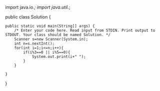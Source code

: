import java.io.*;
import java.util.*;

public class Solution {

    public static void main(String[] args) {
        /* Enter your code here. Read input from STDIN. Print output to STDOUT. Your class should be named Solution. */
        Scanner s=new Scanner(System.in);
        int n=s.nextInt();
        for(int i=1;i<=n;i++){
            if(i%3==0 || i%5==0){
                System.out.print(i+" ");
            }
        }
        
    }
}
